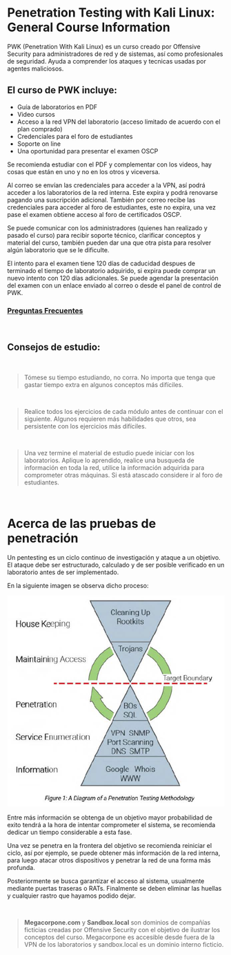 # Penetration Testing with Kali Linux: General Course Information

PWK (Penetration With Kali Linux) es un curso creado por Offensive Security para administradores de red y de sistemas, así como profesionales de seguridad. Ayuda a comprender los ataques y tecnicas usadas por agentes maliciosos.

## El curso de PWK incluye:

- Guía de laboratorios en PDF
- Video cursos
- Acceso a la red VPN del laboratorio (acceso limitado de acuerdo con el plan comprado)
- Credenciales para el foro de estudiantes
- Soporte on line
- Una oportunidad para presentar el examen OSCP

Se recomienda estudiar con el PDF y complementar con los videos, hay cosas que están en uno y no en los otros y viceversa.

Al correo se envían las credenciales para acceder a la VPN, así podrá acceder a los laboratorios de la red interna. Este expira y podrá renovarse pagando una suscripción adicional. También por correo recibe las credenciales para acceder al foro de estudiantes, este no expira, una vez pase el examen obtiene acceso al foro de certificados OSCP.

Se puede comunicar con los administradores (quienes han realizado y pasado el curso) para recibir soporte técnico, clarificar conceptos y material del curso, también pueden dar una que otra pista para resolver algún laboratorio que se le dificulte.

El intento para el examen tiene 120 días de caducidad despues de terminado el tiempo de laboratorio adquirido, si expira puede comprar un nuevo intento con 120 días adicionales. Se puede agendar la presentación del examen con un enlace enviado al correo o desde el panel de control de PWK.

### [Preguntas Frecuentes](https://help.offensive-security.com/hc/en-us/categories/360002666252-General-Frequently-Asked-Questions-FAQ-)

&nbsp;

## Consejos de estudio:

&nbsp;
> Tómese su tiempo estudiando, no corra. No importa que tenga que gastar tiempo extra en algunos conceptos más difíciles.

&nbsp;

> Realice todos los ejercicios de cada módulo antes de continuar con el siguiente. Algunos requieren más habilidades que otros, sea persistente con los ejercicios más difíciles.

&nbsp;

> Una vez termine el material de estudio puede iniciar con los laboratorios. Aplique lo aprendido, realice una busqueda de información en toda la red, utilice la información adquirida para comprometer otras máquinas. Si está atascado considere ir al foro de estudiantes.

&nbsp;

# Acerca de las pruebas de penetración

Un pentesting es un ciclo continuo de investigación y ataque a un objetivo. El ataque debe ser estructurado, calculado y de ser posible verificado en un laboratorio antes de ser implementado.

En la siguiente imagen se observa dicho proceso:

![adsfdf dfdf][diagram]

[diagram]: ./imagenes/PTM_diagram.png "Metodología de una prueba de penetración"

Entre más información se obtenga de un objetivo mayor probabilidad de exito tendrá a la hora de intentar comprometer el sistema, se recomienda dedicar un tiempo considerable a esta fase.

Una vez se penetra en la frontera del objetivo se recomienda reiniciar el ciclo, así por ejemplo, se puede obtener más información de la red interna, para luego atacar otros dispositivos y penetrar la red de una forma más profunda.

Posteriormente se busca garantizar el acceso al sistema, usualmente mediante puertas traseras o RATs. Finalmente se deben eliminar las huellas y cualquier rastro que hayamos podido dejar.

&nbsp;

> **Megacorpone.com** y **Sandbox.local** son dominios de compañías ficticias creadas por Offensive Security con el objetivo de ilustrar los conceptos del curso. Megacorpone es accesible desde fuera de la VPN de los laboratorios y sandbox.local es un dominio interno ficticio.